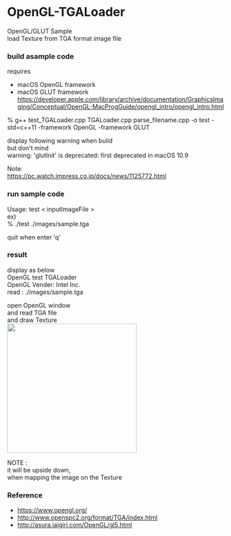 OpenGL-TGALoader
===============

OpenGL/GLUT Sample <br/>
load Texture from TGA format image file <br/>

### build asample code 
requires  <br/>
- macOS  OpenGL framework <br/>
- macOS  GLUT framework <br/>
https://developer.apple.com/library/archive/documentation/GraphicsImaging/Conceptual/OpenGL-MacProgGuide/opengl_intro/opengl_intro.html <br/>

% g++  test_TGALoader.cpp  TGALoader.cpp parse_filename.cpp  -o test -std=c++11  -framework OpenGL  -framework GLUT

display following warning when build <br/>
but don't mind <br/>
warning: 'glutInit' is deprecated: first deprecated in macOS 10.9

Note: <br/>
https://pc.watch.impress.co.jp/docs/news/1125772.html

### run sample code
Usage: test \< inputImageFile \> <br/> 
ex)   <br/>
% ./test ./images/sample.tga <br/>

quit when enter 'q' <br/>

### result 
display as below <br/>
OpenGL test TGALoader <br/>
OpenGL Vender: Intel Inc. <br/>
read : ./images/sample.tga <br/>


open OpenGL window <br/>
and read TGA file  <br/>
and draw  Texture <br/>
<image src="https://raw.githubusercontent.com/ohwada/MAC_cpp_Samples/master/OpenGL-TGALoader/result/screenshot_sample.png" width="300" /><br/>

NOTE : <br/>
it will be upside down,  <br/>
when mapping the image on the Texture <br/>

### Reference <br/>
- https://www.opengl.org/
- http://www.openspc2.org/format/TGA/index.html
- http://asura.iaigiri.com/OpenGL/gl5.html

